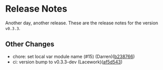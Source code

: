 # Release Notes
Another day, another release. These are the release notes for the version `v0.3.3`.

## Other Changes
* chore: set local var module name (#15) (Darren)([b238766](https://github.com/lacework/terraform-oci-iam-user/commit/b238766a9020a46f51dcff24abd3abca2a26d1c3))
* ci: version bump to v0.3.3-dev (Lacework)([af5d543](https://github.com/lacework/terraform-oci-iam-user/commit/af5d5430b7ed747ea2646311694f31c8f1207f02))
